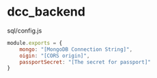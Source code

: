 # dcc_backend

sql/config.js
```js
module.exports = {
    mongo: "[MongoDB Connection String]",
    oigin: "[CORS origin]",
    passportSecret: "[The secret for passport]"
}  
```